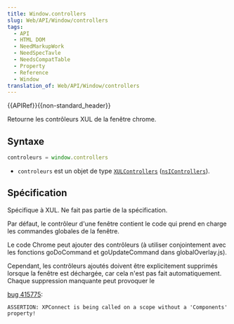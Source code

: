 ```yaml
---
title: Window.controllers
slug: Web/API/Window/controllers
tags:
  - API
  - HTML DOM
  - NeedMarkupWork
  - NeedSpecTavle
  - NeedsCompatTable
  - Property
  - Reference
  - Window
translation_of: Web/API/Window/controllers
---
```

{{APIRef}}{{non-standard_header}}

Retourne les contrôleurs XUL de la fenêtre chrome.

## Syntaxe

```js
controleurs = window.controllers
```

- `controleurs` est un objet de type [`XULControllers`](/en-US/docs/XULControllers) ([`nsIControllers`](/en-US/docs/XPCOM_Interface_Reference/nsIControllers)).

## Spécification

Spécifique à XUL. Ne fait pas partie de la spécification.

Par défaut, le contrôleur d'une fenêtre contient le code qui prend en charge les commandes globales de la fenêtre.

Le code Chrome peut ajouter des contrôleurs (à utiliser conjointement avec les fonctions goDoCommand et goUpdateCommand dans globalOverlay.js).

Cependant, les contrôleurs ajoutés doivent être explicitement supprimés lorsque la fenêtre est déchargée, car cela n'est pas fait automatiquement.
Chaque suppression manquante peut provoquer le

[bug 415775](https://bugzilla.mozilla.org/show_bug.cgi?id=415775):

```
ASSERTION: XPConnect is being called on a scope without a 'Components' property!
```
